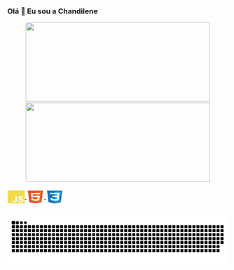 ### Olá 👋 Eu sou a Chandilene 


<div align="center">
  <a href="https://github.com/Chandilene">
  <img height="180em" width="420em" src="https://github-readme-stats.vercel.app/api?username=Chandilene&show_icons=true&theme=radical&include_all_commits=true&count_private=true"/>
  <img height="180em" width="420em" src="https://github-readme-stats.vercel.app/api/top-langs/?username=Chandilene&layout=compact&langs_count=7&theme=radical"/>
</div>

<div style="display: inline_block"><br>
  <img align="center" alt="chandi-Js" height="30" width="40" src="https://raw.githubusercontent.com/devicons/devicon/master/icons/javascript/javascript-plain.svg">
  <img align="center" alt="chandi-HTML" height="30" width="40" src="https://raw.githubusercontent.com/devicons/devicon/master/icons/html5/html5-original.svg">
  <img align="center" alt="chandi-CSS" height="30" width="40" src="https://raw.githubusercontent.com/devicons/devicon/master/icons/css3/css3-original.svg">
</div>

##
##
  
<div>

   <picture>
  <source media="(prefers-color-scheme: dark)" srcset="https://raw.githubusercontent.com/Chandilene/Chandilene/output/github-contribution-grid-snake-dark.svg">
  <source media="(prefers-color-scheme: light)" srcset="https://raw.githubusercontent.com/Chandilene/Chandilene/output/github-contribution-grid-snake.svg">
  <img alt="github contribution grid snake animation" src="https://raw.githubusercontent.com/Chandilene/Chandilene/output/github-contribution-grid-snake.svg">
</picture>
</div>
